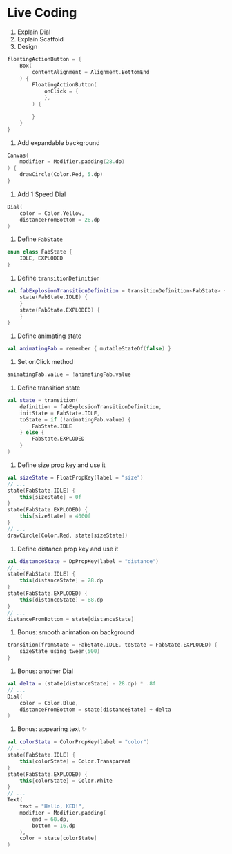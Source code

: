 # Live Coding

1. Explain Dial
1. Explain Scaffold
1. Design

```kotlin
floatingActionButton = {
    Box(
        contentAlignment = Alignment.BottomEnd
    ) {
        FloatingActionButton(
            onClick = {
            },
        ) {

        }
    }
}
```

1. Add expandable background

```kotlin
Canvas(
    modifier = Modifier.padding(28.dp)
) {
    drawCircle(Color.Red, 5.dp)
}
```

1. Add 1 Speed Dial

```kotlin
Dial(
    color = Color.Yellow,
    distanceFromBottom = 28.dp
)
```

1. Define `FabState`

```kotlin
enum class FabState {
	IDLE, EXPLODED
}
```

1. Define `transitionDefinition`

```kotlin
val fabExplosionTransitionDefinition = transitionDefinition<FabState> {
	state(FabState.IDLE) {
	}
	state(FabState.EXPLODED) {
	}
}
```

1. Define animating state

```kotlin
val animatingFab = remember { mutableStateOf(false) }
```

1. Set onClick method

```kotlin
animatingFab.value = !animatingFab.value
```

1. Define transition state

```kotlin
val state = transition(
    definition = fabExplosionTransitionDefinition,
    initState = FabState.IDLE,
    toState = if (!animatingFab.value) {
        FabState.IDLE
    } else {
        FabState.EXPLODED
    }
)
```

1. Define size prop key and use it

```kotlin
val sizeState = FloatPropKey(label = "size")
// ...
state(FabState.IDLE) {
    this[sizeState] = 0f
}
state(FabState.EXPLODED) {
    this[sizeState] = 4000f
}
// ...
drawCircle(Color.Red, state[sizeState])
```

1. Define distance prop key and use it

```kotlin
val distanceState = DpPropKey(label = "distance")
// ...
state(FabState.IDLE) {
    this[distanceState] = 28.dp
}
state(FabState.EXPLODED) {
    this[distanceState] = 88.dp
}
// ...
distanceFromBottom = state[distanceState]
```

1. Bonus: smooth animation on background

```kotlin
transition(fromState = FabState.IDLE, toState = FabState.EXPLODED) {
    sizeState using tween(500)
}
```

1. Bonus: another Dial

```kotlin
val delta = (state[distanceState] - 28.dp) * .8f
// ...
Dial(
    color = Color.Blue,
    distanceFromBottom = state[distanceState] + delta
)
```

1. Bonus: appearing text ✨

```kotlin
val colorState = ColorPropKey(label = "color")
// ...
state(FabState.IDLE) {
    this[colorState] = Color.Transparent
}
state(FabState.EXPLODED) {
    this[colorState] = Color.White
}
// ...
Text(
    text = "Hello, KED!",
    modifier = Modifier.padding(
        end = 68.dp,
        bottom = 16.dp
    ),
    color = state[colorState]
)
```